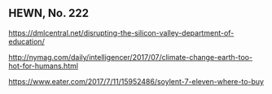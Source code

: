 ## HEWN, No. 222

https://dmlcentral.net/disrupting-the-silicon-valley-department-of-education/

http://nymag.com/daily/intelligencer/2017/07/climate-change-earth-too-hot-for-humans.html

https://www.eater.com/2017/7/11/15952486/soylent-7-eleven-where-to-buy
